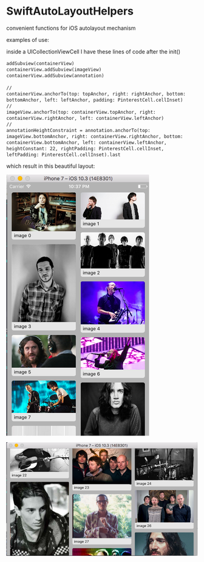 # SwiftAutoLayoutHelpers
convenient functions for iOS autolayout mechanism


examples of use:

inside a UICollectionViewCell I have these lines of code after the init()

    addSubview(containerView)
    containerView.addSubview(imageView)
    containerView.addSubview(annotation)
    
    //
    containerView.anchorTo(top: topAnchor, right: rightAnchor, bottom: bottomAnchor, left: leftAnchor, padding: PinterestCell.cellInset)
    //
    imageView.anchorTo(top: containerView.topAnchor, right: containerView.rightAnchor, left: containerView.leftAnchor)
    //
    annotationHeightConstraint = annotation.anchorTo(top: imageView.bottomAnchor, right: containerView.rightAnchor, bottom: containerView.bottomAnchor, left: containerView.leftAnchor, heightConstant: 22, rightPadding: PinterestCell.cellInset, leftPadding: PinterestCell.cellInset).last


which result in this beautiful layout:

![image one](cell1.png)

![image two](cell2.png)
